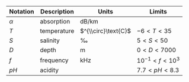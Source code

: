 Notation | Description | Units | Limits
--- | --- | --- | ---
$\alpha$ | absorption | $\text{dB/km}$      |
$T$  | temperature    | $^{\\circ}\text{C}$ | $-6 < T < 35$
$S$  | salinity       | $\text{‰}$          | $5 < S < 50$
$D$  | depth          | $\text{m}$          | $0 < D < 7000$
$f$  | frequency      | $\text{kHz}$        | $10^{-1} <  f < {10^3}$ 
$pH$ | acidity        |                     | $7.7 < pH < 8.3$
